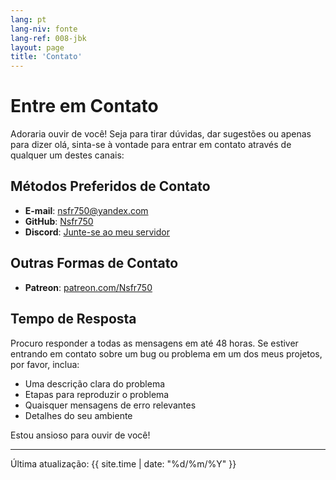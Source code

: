 ```yaml
---
lang: pt
lang-niv: fonte
lang-ref: 008-jbk
layout: page
title: 'Contato'
---
```


# Entre em Contato

Adoraria ouvir de você! Seja para tirar dúvidas, dar sugestões ou apenas para dizer olá, sinta-se à vontade para entrar em contato através de qualquer um destes canais:

## Métodos Preferidos de Contato

- **E-mail**: [nsfr750@yandex.com](mailto:nsfr750@yandex.com)
- **GitHub**: [Nsfr750](https://github.com/Nsfr750)
- **Discord**: [Junte-se ao meu servidor](https://discord.gg/ryqNeuRYjD)

## Outras Formas de Contato

- **Patreon**: [patreon.com/Nsfr750](https://www.patreon.com/Nsfr750)

## Tempo de Resposta

Procuro responder a todas as mensagens em até 48 horas. Se estiver entrando em contato sobre um bug ou problema em um dos meus projetos, por favor, inclua:

- Uma descrição clara do problema
- Etapas para reproduzir o problema
- Quaisquer mensagens de erro relevantes
- Detalhes do seu ambiente

Estou ansioso para ouvir de você!

---

Última atualização: {{ site.time | date: "%d/%m/%Y" }}
